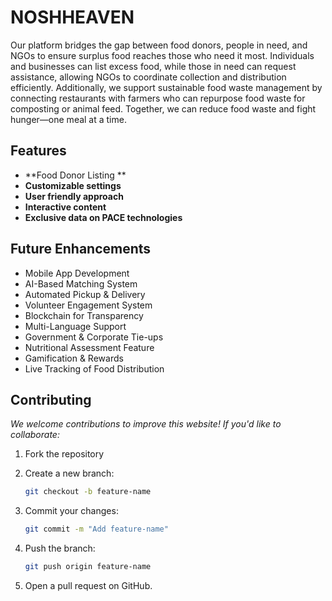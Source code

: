 ﻿# **NOSHHEAVEN**
Our platform bridges the gap between food donors, people in need, and NGOs to ensure surplus food reaches those who need it most. Individuals and businesses can list excess food, while those in need can request assistance, allowing NGOs to coordinate collection and distribution efficiently. Additionally, we support sustainable food waste management by connecting restaurants with farmers who can repurpose food waste for composting or animal feed. Together, we can reduce food waste and fight hunger—one meal at a time.


## **Features**

+ **Food Donor Listing **
+ **Customizable settings**
+ **User friendly approach**
+ **Interactive content**
+ **Exclusive data on PACE technologies**


## **Future Enhancements**

- Mobile App Development
- AI-Based Matching System 
- Automated Pickup & Delivery 
- Volunteer Engagement System 
- Blockchain for Transparency 
- Multi-Language Support 
- Government & Corporate Tie-ups 
- Nutritional Assessment Feature 
- Gamification & Rewards 
- Live Tracking of Food Distribution

## **Contributing**

*We welcome contributions to improve this website! If you'd like to collaborate:*

1. Fork the repository
   
2. Create a new branch:
   ```bash
   git checkout -b feature-name
   ```
3. Commit your changes:
   ```bash
   git commit -m "Add feature-name"
   ```
4. Push the branch:
   ```bash
   git push origin feature-name
   ```
5. Open a pull request on GitHub.
